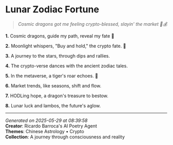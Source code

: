 # Lunar Zodiac Fortune

> *Cosmic dragons got me feeling crypto-blessed, slayin' the market 🐉💰*

**1.** Cosmic dragons, guide my path, reveal my fate 🐉


**2.** Moonlight whispers, "Buy and hold," the crypto fate. 🚀


**3.** A journey to the stars, through dips and rallies.


**4.** The crypto-verse dances with the ancient zodiac tales.


**5.** In the metaverse, a tiger's roar echoes. 🐯


**6.** Market trends, like seasons, shift and flow.


**7.** HODLing hope, a dragon's treasure to bestow.


**8.** Lunar luck and lambos, the future's aglow.



---

*Generated on 2025-05-29 at 08:39:58*  
**Creator**: Ricardo Barroca's AI Poetry Agent  
**Themes**: Chinese Astrology • Crypto  
**Collection**: A journey through consciousness and reality